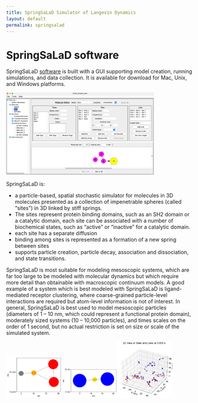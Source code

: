 ```yaml
---
title: SpringSaLaD Simulator of Langevin Dynamics
layout: default
permalink: springsalad
---
```


# SpringSaLaD software

SpringSaLaD [software](https://vcell.org/ssalad) is built with a 
GUI supporting model creation, running simulations, and data collection. 
It is available for download for Mac, Unix, and Windows platforms. 

<img src="/images/SpringSaLaD.png" width=400>

SpringSaLaD is:

* a particle-based, spatial stochastic simulator for molecules in 3D
molecules presented as a collection of impenetrable spheres (called “sites”) in 3D linked by stiff springs.
* The sites represent protein binding domains, such as an SH2 domain or a catalytic domain,
each site can be associated with a number of biochemical states, such as “active” or “inactive” for a catalytic domain.
* each site has a separate diffusion
* binding among sites is represented as a formation of a new spring between sites
* supports particle creation, particle decay, association and dissociation, and state transitions.

SpringSaLaD is most suitable for modeling mesoscopic systems, which are far 
too large to be modeled with molecular dynamics but which require more detail 
than obtainable with macroscopic continuum models.  A good example of a system which is best modeled with SpringSaLaD is ligand-mediated receptor clustering, where coarse-grained particle-level interactions are required but atom-level information is not of interest. In general, SpringSaLaD is best used 
to model mesoscopic particles (diameters of 1 – 10 nm, which could represent a functional 
protein domain), moderately sized systems (10 – 10,000 particles), and times scales 
on the order of 1 second, but no actual restriction is set on size or scale of the 
simulated system.

<img src="/images/R.png" width=150><img src="/images/L.png" width=150><img src="/images/RL.png" width=150>


